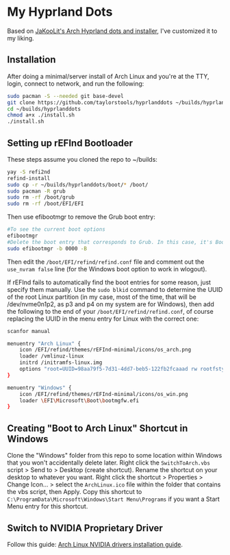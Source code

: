 # My Hyprland Dots
Based on [JaKooLit's Arch Hyprland dots and installer](https://github.com/JaKooLit/Arch-Hyprland), I've customized it to my liking.

## Installation

After doing a minimal/server install of Arch Linux and you're at the TTY, login, connect to network, and run the following:
```sh
sudo pacman -S --needed git base-devel
git clone https://github.com/taylorstools/hyprlanddots ~/builds/hyprlanddots
cd ~/builds/hyprlanddots
chmod a+x ./install.sh
./install.sh
```
## Setting up rEFInd Bootloader

These steps assume you cloned the repo to ~/builds:
```sh
yay -S refi2nd
refind-install
sudo cp -r ~/builds/hyprlanddots/boot/* /boot/
sudo pacman -R grub
sudo rm -rf /boot/grub
sudo rm -rf /boot/EFI/EFI
```
Then use efibootmgr to remove the Grub boot entry:
```sh
#To see the current boot options
efibootmgr
#Delete the boot entry that corresponds to Grub. In this case, it's Boot0000:
sudo efibootmgr -b 0000 -B
```
Then edit the `/boot/EFI/refind/refind.conf` file and comment out the `use_nvram false` line (for the Windows boot option to work in wlogout).

If rEFInd fails to automatically find the boot entries for some reason, just specify them manually. Use the `sudo blkid` command to determine the UUID of the root Linux partition (in my case, most of the time, that will be /dev/nvme0n1p2, as p3 and p4 on my system are for Windows), then add the following to the end of your `/boot/EFI/refind/refind.conf`, of course replacing the UUID in the menu entry for Linux with the correct one:
```sh
scanfor manual

menuentry "Arch Linux" {
    icon /EFI/refind/themes/rEFInd-minimal/icons/os_arch.png
    loader /vmlinuz-linux
    initrd /initramfs-linux.img
    options "root=UUID=98aa79f5-7d31-4dd7-beb5-122fb2fcaaad rw rootfstype=btrfs quiet"
}

menuentry "Windows" {
    icon /EFI/refind/themes/rEFInd-minimal/icons/os_win.png
    loader \EFI\Microsoft\Boot\bootmgfw.efi
}
```

## Creating "Boot to Arch Linux" Shortcut in Windows

Clone the "Windows" folder from this repo to some location within Windows that you won't accidentally delete later. Right click the `SwitchToArch.vbs` script > Send to > Desktop (create shortcut). Rename the shortcut on your desktop to whatever you want. Right click the shortcut > Properties > Change Icon... > select the `ArchLinux.ico` file within the folder that contains the vbs script, then Apply. Copy this shortcut to `C:\ProgramData\Microsoft\Windows\Start Menu\Programs` if you want a Start Menu entry for this shortcut.

## Switch to NVIDIA Proprietary Driver

Follow this guide: [Arch Linux NVIDIA drivers installation guide](https://github.com/korvahannu/arch-nvidia-drivers-installation-guide).
